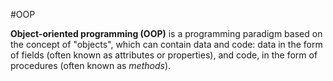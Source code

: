 #OOP

**Object-oriented programming (OOP)** is a programming paradigm based on the concept of "objects", which can contain data and code: data in the form of fields (often known as attributes or properties), and code, in the form of procedures (often known as *methods*).